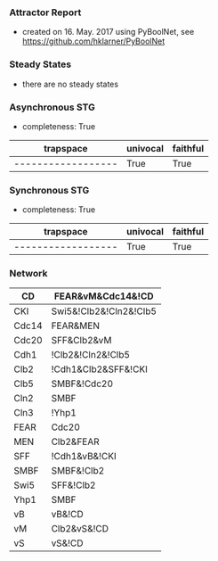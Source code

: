 

### Attractor Report
 * created on 16. May. 2017 using PyBoolNet, see https://github.com/hklarner/PyBoolNet

### Steady States
 * there are no steady states

### Asynchronous STG
 * completeness: True

| trapspace          | univocal  | faithful  |
| ------------------ | --------- | --------- |
| ------------------ | True      | True      |

### Synchronous STG
 * completeness: True

| trapspace          | univocal  | faithful  |
| ------------------ | --------- | --------- |
| ------------------ | True      | True      |

### Network
| CD      | FEAR&vM&Cdc14&!CD                                                           |
| ------- | --------------------------------------------------------------------------- |
| CKI     | Swi5&!Clb2&!Cln2&!Clb5 | !Clb2&CKI&!Cln2&!Clb5 | Swi5&Cdc14                 |
| Cdc14   | FEAR&MEN                                                                    |
| Cdc20   | SFF&Clb2&vM                                                                 |
| Cdh1    | !Clb2&!Cln2&!Clb5 | Cdc14                                                   |
| Clb2    | !Cdh1&Clb2&SFF&!CKI | SFF&Clb2&!CKI&!Cdc20 | !Cdh1&vB&!CKI | vB&!CKI&!Cdc20 |
| Clb5    | SMBF&!Cdc20                                                                 |
| Cln2    | SMBF                                                                        |
| Cln3    | !Yhp1                                                                       |
| FEAR    | Cdc20                                                                       |
| MEN     | Clb2&FEAR                                                                   |
| SFF     | !Cdh1&vB&!CKI | vB&!CKI&!Cdc20 | SFF&Clb2                                   |
| SMBF    | SMBF&!Clb2 | !Clb2&Cln3 | !Clb2&Cln2                                        |
| Swi5    | SFF&!Clb2 | SFF&Cdc14                                                       |
| Yhp1    | SMBF                                                                        |
| vB      | vB&!CD | Cln2&!CD | Clb5&!CD                                                |
| vM      | Clb2&vS&!CD | vM&!CD                                                        |
| vS      | vS&!CD | Clb5&!CD | Clb2&!CD                                                |


